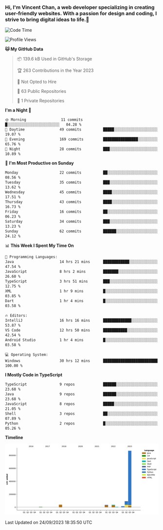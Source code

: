 ### Hi, I'm Vincent Chan, a web developer specializing in creating user-friendly websites. With a passion for design and coding, I strive to bring digital ideas to life.👋

<!--
**hkvincent/hkvincent** is a ✨ _special_ ✨ repository because its `README.md` (this file) appears on your GitHub profile.

Here are some ideas to get you started:

- 🔭 I’m currently working on ...
- 🌱 I’m currently learning ...
- 👯 I’m looking to collaborate on ...
- 🤔 I’m looking for help with ...
- 💬 Ask me about ...
- 📫 How to reach me: ...
- 😄 Pronouns: ...
- ⚡ Fun fact: ...
-->
<!--START_SECTION:waka-->
![Code Time](http://img.shields.io/badge/Code%20Time-424%20hrs%2031%20mins-blue)

![Profile Views](http://img.shields.io/badge/Profile%20Views-0-blue)

**🐱 My GitHub Data** 

> 📦 139.6 kB Used in GitHub's Storage 
 > 
> 🏆 263 Contributions in the Year 2023
 > 
> 🚫 Not Opted to Hire
 > 
> 📜 63 Public Repositories 
 > 
> 🔑 1 Private Repositories 
 > 
**I'm a Night 🦉** 

```text
🌞 Morning                11 commits          █░░░░░░░░░░░░░░░░░░░░░░░░   04.28 % 
🌆 Daytime                49 commits          █████░░░░░░░░░░░░░░░░░░░░   19.07 % 
🌃 Evening                169 commits         ████████████████░░░░░░░░░   65.76 % 
🌙 Night                  28 commits          ███░░░░░░░░░░░░░░░░░░░░░░   10.89 % 
```
📅 **I'm Most Productive on Sunday** 

```text
Monday                   22 commits          ██░░░░░░░░░░░░░░░░░░░░░░░   08.56 % 
Tuesday                  35 commits          ███░░░░░░░░░░░░░░░░░░░░░░   13.62 % 
Wednesday                45 commits          ████░░░░░░░░░░░░░░░░░░░░░   17.51 % 
Thursday                 43 commits          ████░░░░░░░░░░░░░░░░░░░░░   16.73 % 
Friday                   16 commits          ██░░░░░░░░░░░░░░░░░░░░░░░   06.23 % 
Saturday                 34 commits          ███░░░░░░░░░░░░░░░░░░░░░░   13.23 % 
Sunday                   62 commits          ██████░░░░░░░░░░░░░░░░░░░   24.12 % 
```


📊 **This Week I Spent My Time On** 

```text
💬 Programming Languages: 
Java                     14 hrs 21 mins      ████████████░░░░░░░░░░░░░   47.54 % 
JavaScript               8 hrs 2 mins        ███████░░░░░░░░░░░░░░░░░░   26.60 % 
TypeScript               3 hrs 51 mins       ███░░░░░░░░░░░░░░░░░░░░░░   12.75 % 
XML                      1 hr 9 mins         █░░░░░░░░░░░░░░░░░░░░░░░░   03.85 % 
Dart                     1 hr 4 mins         █░░░░░░░░░░░░░░░░░░░░░░░░   03.58 % 

🔥 Editors: 
IntelliJ                 16 hrs 16 mins      █████████████░░░░░░░░░░░░   53.87 % 
VS Code                  12 hrs 50 mins      ███████████░░░░░░░░░░░░░░   42.54 % 
Android Studio           1 hr 4 mins         █░░░░░░░░░░░░░░░░░░░░░░░░   03.58 % 

💻 Operating System: 
Windows                  30 hrs 12 mins      █████████████████████████   100.00 % 
```

**I Mostly Code in TypeScript** 

```text
TypeScript               9 repos             ██████░░░░░░░░░░░░░░░░░░░   23.68 % 
Java                     9 repos             ██████░░░░░░░░░░░░░░░░░░░   23.68 % 
JavaScript               8 repos             █████░░░░░░░░░░░░░░░░░░░░   21.05 % 
Shell                    3 repos             ██░░░░░░░░░░░░░░░░░░░░░░░   07.89 % 
Python                   2 repos             █░░░░░░░░░░░░░░░░░░░░░░░░   05.26 % 
```



**Timeline**

![Lines of Code chart](https://raw.githubusercontent.com/hkvincent/hkvincent/main/assets/bar_graph.png)


 Last Updated on 24/09/2023 18:35:50 UTC
<!--END_SECTION:waka-->

